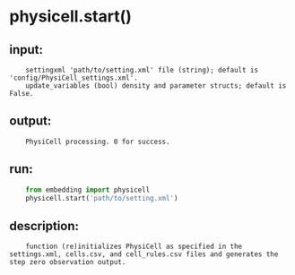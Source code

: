 # physicell.start()

## input:
```
    settingxml 'path/to/setting.xml' file (string); default is 'config/PhysiCell_settings.xml'.
    update_variables (bool) density and parameter structs; default is False.

```

## output:
```
    PhysiCell processing. 0 for success.

```

## run:
```python
    from embedding import physicell
    physicell.start('path/to/setting.xml')

```

## description:
```
    function (re)initializes PhysiCell as specified in the settings.xml, cells.csv, and cell_rules.csv files and generates the step zero observation output.
```